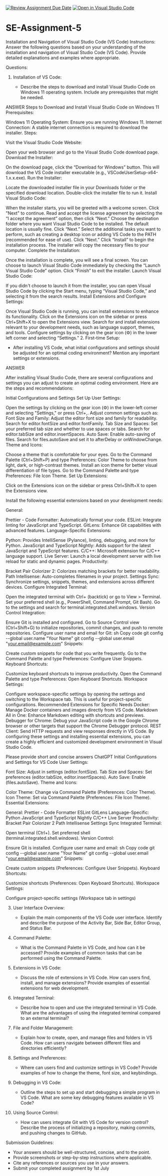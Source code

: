 [![Review Assignment Due Date](https://classroom.github.com/assets/deadline-readme-button-22041afd0340ce965d47ae6ef1cefeee28c7c493a6346c4f15d667ab976d596c.svg)](https://classroom.github.com/a/XoLGRbHq)
[![Open in Visual Studio Code](https://classroom.github.com/assets/open-in-vscode-2e0aaae1b6195c2367325f4f02e2d04e9abb55f0b24a779b69b11b9e10269abc.svg)](https://classroom.github.com/online_ide?assignment_repo_id=15277257&assignment_repo_type=AssignmentRepo)

# SE-Assignment-5

Installation and Navigation of Visual Studio Code (VS Code)
Instructions:
Answer the following questions based on your understanding of the installation and navigation of Visual Studio Code (VS Code). Provide detailed explanations and examples where appropriate.

Questions:

1. Installation of VS Code:

   - Describe the steps to download and install Visual Studio Code on Windows 11 operating system. Include any prerequisites that might be needed.

ANSWER
Steps to Download and Install Visual Studio Code on Windows 11
Prerequisites:

Windows 11 Operating System: Ensure you are running Windows 11.
Internet Connection: A stable internet connection is required to download the installer.
Steps:

Visit the Visual Studio Code Website:

Open your web browser and go to the Visual Studio Code download page.
Download the Installer:

On the download page, click the “Download for Windows” button. This will download the VS Code installer executable (e.g., VSCodeUserSetup-x64-1.x.x.exe).
Run the Installer:

Locate the downloaded installer file in your Downloads folder or the specified download location.
Double-click the installer file to run it.
Install Visual Studio Code:

When the installer starts, you will be greeted with a welcome screen. Click "Next" to continue.
Read and accept the license agreement by selecting the “I accept the agreement” option, then click “Next.”
Choose the destination folder where you want Visual Studio Code to be installed. The default location is usually fine. Click “Next.”
Select the additional tasks you want to perform, such as creating a desktop icon or adding VS Code to the PATH (recommended for ease of use). Click “Next.”
Click “Install” to begin the installation process. The installer will copy the necessary files to your computer.
Complete the Installation:

Once the installation is complete, you will see a final screen. You can choose to launch Visual Studio Code immediately by checking the “Launch Visual Studio Code” option.
Click “Finish” to exit the installer.
Launch Visual Studio Code:

If you didn't choose to launch it from the installer, you can open Visual Studio Code by clicking the Start menu, typing “Visual Studio Code,” and selecting it from the search results.
Install Extensions and Configure Settings:

Once Visual Studio Code is running, you can install extensions to enhance its functionality. Click on the Extensions icon on the sidebar or press Ctrl+Shift+X to open the Extensions view.
Search for and install extensions relevant to your development needs, such as language support, themes, and tools.
Configure settings by clicking on the gear icon (⚙️) in the lower left corner and selecting “Settings.” 2. First-time Setup:

- After installing VS Code, what initial configurations and settings should be adjusted for an optimal coding environment? Mention any important settings or extensions.

ANSWER

After installing Visual Studio Code, there are several configurations and settings you can adjust to create an optimal coding environment. Here are the steps and recommendations:

Initial Configurations and Settings
Set Up User Settings:

Open the settings by clicking on the gear icon (⚙️) in the lower-left corner and selecting "Settings," or press Ctrl+,.
Adjust common settings such as:
Font Size and Family: Adjust the editor font size and family for readability. Search for editor.fontSize and editor.fontFamily.
Tab Size and Spaces: Set your preferred tab size and whether to use spaces or tabs. Search for editor.tabSize and editor.insertSpaces.
Auto Save: Enable auto-saving of files. Search for files.autoSave and set it to afterDelay or onWindowChange.
Theme and Icons:

Choose a theme that is comfortable for your eyes. Go to the Command Palette (Ctrl+Shift+P) and type Preferences: Color Theme to choose from light, dark, or high-contrast themes.
Install an icon theme for better visual differentiation of file types. Go to the Command Palette and type Preferences: File Icon Theme.
Set Up Extensions:

Click on the Extensions icon on the sidebar or press Ctrl+Shift+X to open the Extensions view.

Install the following essential extensions based on your development needs:

General:

Prettier - Code Formatter: Automatically format your code.
ESLint: Integrate linting for JavaScript and TypeScript.
GitLens: Enhance Git capabilities with advanced features.
Language-Specific Extensions:

Python: Provides IntelliSense (Pylance), linting, debugging, and more for Python.
JavaScript and TypeScript Nightly: Adds support for the latest JavaScript and TypeScript features.
C/C++: Microsoft extension for C/C++ language support.
Live Server: Launch a local development server with live reload for static and dynamic pages.
Productivity:

Bracket Pair Colorizer 2: Colorizes matching brackets for better readability.
Path Intellisense: Auto-completes filenames in your project.
Settings Sync: Synchronize settings, snippets, themes, and extensions across different devices.
Configure Integrated Terminal:

Open the integrated terminal with Ctrl+ (backtick) or go to View > Terminal.
Set your preferred shell (e.g., PowerShell, Command Prompt, Git Bash). Go to the settings and search for terminal.integrated.shell.windows.
Version Control Integration:

Ensure Git is installed and configured. Go to Source Control view (Ctrl+Shift+G) to initialize repositories, commit changes, and push to remote repositories.
Configure user name and email for Git:
sh
Copy code
git config --global user.name "Your Name"
git config --global user.email "your.email@example.com"
Snippets:

Create custom snippets for code that you write frequently. Go to the Command Palette and type Preferences: Configure User Snippets.
Keyboard Shortcuts:

Customize keyboard shortcuts to improve productivity. Open the Command Palette and type Preferences: Open Keyboard Shortcuts.
Workspace Settings:

Configure workspace-specific settings by opening the settings and switching to the Workspace tab. This is useful for project-specific configurations.
Recommended Extensions for Specific Needs
Docker: Manage Docker containers and images directly from VS Code.
Markdown All in One: Enhance Markdown editing with shortcuts and previews.
Debugger for Chrome: Debug your JavaScript code in the Google Chrome browser or other targets that support the Chrome Debugger protocol.
REST Client: Send HTTP requests and view responses directly in VS Code.
By configuring these settings and installing essential extensions, you can create a highly efficient and customized development environment in Visual Studio Code.

Please provide short and concise answers
ChatGPT
Initial Configurations and Settings for VS Code
User Settings:

Font Size: Adjust in settings (editor.fontSize).
Tab Size and Spaces: Set preferences (editor.tabSize, editor.insertSpaces).
Auto Save: Enable (files.autoSave).
Theme and Icons:

Color Theme: Change via Command Palette (Preferences: Color Theme).
Icon Theme: Set via Command Palette (Preferences: File Icon Theme).
Essential Extensions:

General:
Prettier - Code Formatter
ESLint
GitLens
Language-Specific:
Python
JavaScript and TypeScript Nightly
C/C++
Live Server
Productivity:
Bracket Pair Colorizer 2
Path Intellisense
Settings Sync
Integrated Terminal:

Open terminal (Ctrl+).
Set preferred shell (terminal.integrated.shell.windows).
Version Control:

Ensure Git is installed.
Configure user name and email:
sh
Copy code
git config --global user.name "Your Name"
git config --global user.email "your.email@example.com"
Snippets:

Create custom snippets (Preferences: Configure User Snippets).
Keyboard Shortcuts:

Customize shortcuts (Preferences: Open Keyboard Shortcuts).
Workspace Settings:

Configure project-specific settings (Workspace tab in settings)

3. User Interface Overview:

   - Explain the main components of the VS Code user interface. Identify and describe the purpose of the Activity Bar, Side Bar, Editor Group, and Status Bar.

4. Command Palette:

   - What is the Command Palette in VS Code, and how can it be accessed? Provide examples of common tasks that can be performed using the Command Palette.

5. Extensions in VS Code:

   - Discuss the role of extensions in VS Code. How can users find, install, and manage extensions? Provide examples of essential extensions for web development.

6. Integrated Terminal:

   - Describe how to open and use the integrated terminal in VS Code. What are the advantages of using the integrated terminal compared to an external terminal?

7. File and Folder Management:

   - Explain how to create, open, and manage files and folders in VS Code. How can users navigate between different files and directories efficiently?

8. Settings and Preferences:

   - Where can users find and customize settings in VS Code? Provide examples of how to change the theme, font size, and keybindings.

9. Debugging in VS Code:

   - Outline the steps to set up and start debugging a simple program in VS Code. What are some key debugging features available in VS Code?

10. Using Source Control:
    - How can users integrate Git with VS Code for version control? Describe the process of initializing a repository, making commits, and pushing changes to GitHub.

Submission Guidelines:

- Your answers should be well-structured, concise, and to the point.
- Provide screenshots or step-by-step instructions where applicable.
- Cite any references or sources you use in your answers.
- Submit your completed assignment by 1st July
